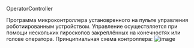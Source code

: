 OperatorController

Программа микроконтроллера установренного на пульте управления роботиированным устройством. 
Управление осуществляется при помощи нескольких гироскопов закреплённых на конечностях или голове оператора.
Принципиальная схема контроллера:
![image](https://user-images.githubusercontent.com/64307135/229609914-548bbd9d-fd8f-47f3-b738-9c8117a122ae.png)
